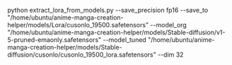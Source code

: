 python extract_lora_from_models.py --save_precision fp16 --save_to "/home/ubuntu/anime-manga-creation-helper/models/Lora/cusonlo_19500.safetensors" --model_org "/home/ubuntu/anime-manga-creation-helper/models/Stable-diffusion/v1-5-pruned-emaonly.safetensors" --model_tuned "/home/ubuntu/anime-manga-creation-helper/models/Stable-diffusion/cusonlo/cusonlo_19500_lora.safetensors" --dim 32